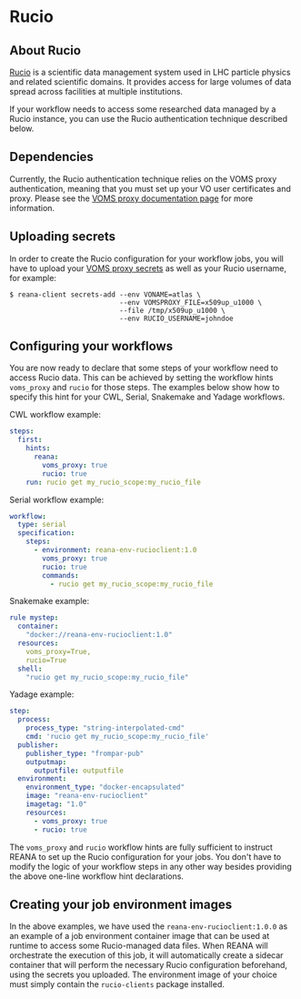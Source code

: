 # Rucio

## About Rucio

[Rucio](https://rucio.cern.ch/) is a scientific data management system used in
LHC particle physics and related scientific domains. It provides access for
large volumes of data spread across facilities at multiple institutions.

If your workflow needs to access some researched data managed by a Rucio
instance, you can use the Rucio authentication technique described below.

## Dependencies

Currently, the Rucio authentication technique relies on the VOMS proxy
authentication, meaning that you must set up your VO user certificates and
proxy. Please see the [VOMS proxy documentation page](../voms-proxy/) for more
information.

## Uploading secrets

In order to create the Rucio configuration for your workflow jobs, you will
have to upload your [VOMS proxy secrets](../voms-proxy/#uploading-secrets) as
well as your Rucio username, for example:

```console
$ reana-client secrets-add --env VONAME=atlas \
                           --env VOMSPROXY_FILE=x509up_u1000 \
                           --file /tmp/x509up_u1000 \
                           --env RUCIO_USERNAME=johndoe
```

## Configuring your workflows

You are now ready to declare that some steps of your workflow need to access
Rucio data. This can be achieved by setting the workflow hints `voms_proxy` and
`rucio` for those steps. The examples below show how to specify this hint for
your CWL, Serial, Snakemake and Yadage workflows.

CWL workflow example:

```yaml hl_lines="3 4 5 6"
steps:
  first:
    hints:
      reana:
        voms_proxy: true
        rucio: true
    run: rucio get my_rucio_scope:my_rucio_file
```

Serial workflow example:

```yaml hl_lines="6 7"
workflow:
  type: serial
  specification:
    steps:
      - environment: reana-env-rucioclient:1.0
        voms_proxy: true
        rucio: true
        commands:
          - rucio get my_rucio_scope:my_rucio_file
```

Snakemake example:

```yaml hl_lines="4 5 6"
rule mystep:
  container:
    "docker://reana-env-rucioclient:1.0"
  resources:
    voms_proxy=True,
    rucio=True
  shell:
    "rucio get my_rucio_scope:my_rucio_file"
```

Yadage example:

```yaml hl_lines="13 14 15"
step:
  process:
    process_type: "string-interpolated-cmd"
    cmd: 'rucio get my_rucio_scope:my_rucio_file'
  publisher:
    publisher_type: "frompar-pub"
    outputmap:
      outputfile: outputfile
  environment:
    environment_type: "docker-encapsulated"
    image: "reana-env-rucioclient"
    imagetag: "1.0"
    resources:
      - voms_proxy: true
      - rucio: true
```

The `voms_proxy` and `rucio` workflow hints are fully sufficient to instruct
REANA to set up the Rucio configuration for your jobs. You don't have to modify
the logic of your workflow steps in any other way besides providing the above
one-line workflow hint declarations.

## Creating your job environment images

In the above examples, we have used the `reana-env-rucioclient:1.0.0` as an
example of a job environment container image that can be used at runtime to
access some Rucio-managed data files. When REANA will orchestrate the execution
of this job, it will automatically create a sidecar container that will perform
the necessary Rucio configuration beforehand, using the secrets you uploaded.
The environment image of your choice must simply contain the `rucio-clients`
package installed.

